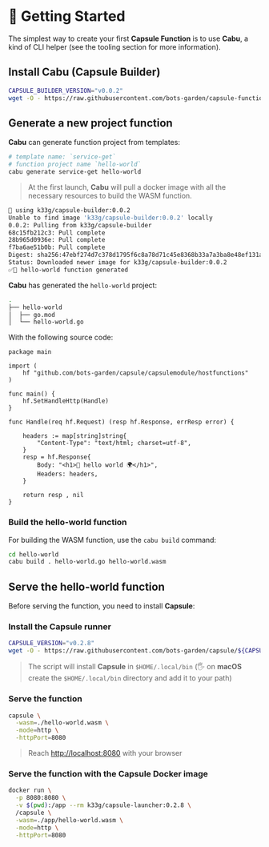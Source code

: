 # 🚀 Getting Started

The simplest way to create your first **Capsule Function** is to use **Cabu**, a kind of CLI helper (see the tooling section for more information).

## Install **Cabu** (Capsule Builder)

```bash
CAPSULE_BUILDER_VERSION="v0.0.2"
wget -O - https://raw.githubusercontent.com/bots-garden/capsule-function-builder/${CAPSULE_BUILDER_VERSION}/install-capsule-builder.sh | bash
```

## Generate a new project function

**Cabu** can generate function project from templates:

```bash
# template name: `service-get`
# function project name `hello-world`
cabu generate service-get hello-world
```
> At the first launch, **Cabu** will pull a docker image with all the necessary resources to build the WASM function.
```bash
🐳 using k33g/capsule-builder:0.0.2
Unable to find image 'k33g/capsule-builder:0.0.2' locally
0.0.2: Pulling from k33g/capsule-builder
68c15fb212c3: Pull complete
28b965d0936e: Pull complete
f7ba6ae51b0b: Pull complete
Digest: sha256:47ebf274d7c378d1795f6c8a78d71c45e8368b33a7a3ba8e48ef131a08fd9ac4
Status: Downloaded newer image for k33g/capsule-builder:0.0.2
✅🙂 hello-world function generated
```

**Cabu** has generated the `hello-world` project:

```bash
.
├── hello-world
│  ├── go.mod
│  └── hello-world.go
```

With the following source code:
```golang
package main

import (
	hf "github.com/bots-garden/capsule/capsulemodule/hostfunctions"
)

func main() {
	hf.SetHandleHttp(Handle)
}

func Handle(req hf.Request) (resp hf.Response, errResp error) {

	headers := map[string]string{
		"Content-Type": "text/html; charset=utf-8",
	}
	resp = hf.Response{
		Body: "<h1>👋 hello world 🌍</h1>",
		Headers: headers,
	}

	return resp , nil
}
```

### Build the **hello-world** function

For building the WASM function, use the `cabu build` command:

```bash
cd hello-world
cabu build . hello-world.go hello-world.wasm
```

## Serve the **hello-world** function

Before serving the function, you need to install **Capsule**:

### Install the **Capsule** runner


```bash
CAPSULE_VERSION="v0.2.8"
wget -O - https://raw.githubusercontent.com/bots-garden/capsule/${CAPSULE_VERSION}/install-capsule-launcher.sh| bash
```
> The script will install **Capsule** in `$HOME/.local/bin`
> (🖐 on **macOS** create the `$HOME/.local/bin` directory and add it to your path)

### Serve the function

```bash
capsule \
  -wasm=./hello-world.wasm \
  -mode=http \
  -httpPort=8080
```
> Reach [http://localhost:8080](http://localhost:8080) with your browser

### Serve the function with the **Capsule Docker image**

```bash
docker run \
  -p 8080:8080 \
  -v $(pwd):/app --rm k33g/capsule-launcher:0.2.8 \
  /capsule \
  -wasm=./app/hello-world.wasm \
  -mode=http \
  -httpPort=8080
```
